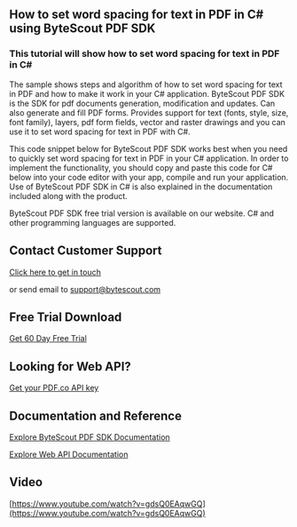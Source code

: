 ## How to set word spacing for text in PDF in C# using ByteScout PDF SDK

### This tutorial will show how to set word spacing for text in PDF in C#

The sample shows steps and algorithm of how to set word spacing for text in PDF and how to make it work in your C# application. ByteScout PDF SDK is the SDK for pdf documents generation, modification and updates. Can also generate and fill PDF forms. Provides support for text (fonts, style, size, font family), layers, pdf form fields, vector and raster drawings and you can use it to set word spacing for text in PDF with C#.

This code snippet below for ByteScout PDF SDK works best when you need to quickly set word spacing for text in PDF in your C# application. In order to implement the functionality, you should copy and paste this code for C# below into your code editor with your app, compile and run your application. Use of ByteScout PDF SDK in C# is also explained in the documentation included along with the product.

ByteScout PDF SDK free trial version is available on our website. C# and other programming languages are supported.

## Contact Customer Support

[Click here to get in touch](https://bytescout.zendesk.com/hc/en-us/requests/new?subject=ByteScout%20PDF%20SDK%20Question)

or send email to [support@bytescout.com](mailto:support@bytescout.com?subject=ByteScout%20PDF%20SDK%20Question) 

## Free Trial Download

[Get 60 Day Free Trial](https://bytescout.com/download/web-installer?utm_source=github-readme)

## Looking for Web API? 

[Get your PDF.co API key](https://pdf.co/documentation/api?utm_source=github-readme)

## Documentation and Reference

[Explore ByteScout PDF SDK Documentation](https://bytescout.com/documentation/index.html?utm_source=github-readme)

[Explore Web API Documentation](https://pdf.co/documentation/api?utm_source=github-readme)

## Video

[https://www.youtube.com/watch?v=gdsQ0EAqwGQ](https://www.youtube.com/watch?v=gdsQ0EAqwGQ)